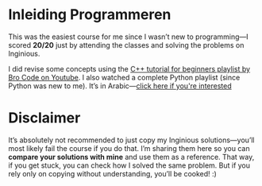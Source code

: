 # Inleiding Programmeren
This was the easiest course for me since I wasn’t new to programming—I scored **20/20** just by attending the classes and solving the problems on Inginious.

I did revise some concepts using the [C++ tutorial for beginners playlist by Bro Code on Youtube](https://www.youtube.com/playlist?list=PLZPZq0r_RZOMHoXIcxze_lP97j2Ase2on). I also watched a complete Python playlist (since Python was new to me). It’s in Arabic—[click here if you're interested](https://www.youtube.com/playlist?list=PLoP3S2S1qTfCUdNazAZY1LFALcUr0Vbs9)

# Disclaimer
It’s absolutely not recommended to just copy my Inginious solutions—you’ll most likely fail the course if you do that. I’m sharing them here so you can **compare your solutions with mine** and use them as a reference. That way, if you get stuck, you can check how I solved the same problem. But if you rely only on copying without understanding, you’ll be cooked! :)
